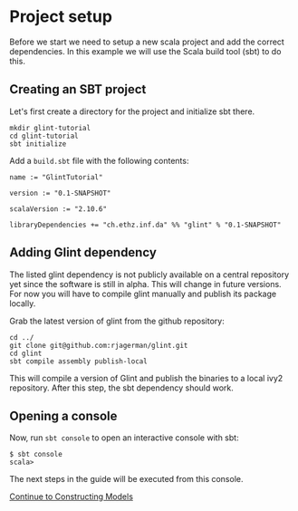 # Project setup

Before we start we need to setup a new scala project and add the correct dependencies. In this example we will use the Scala build tool (sbt) to do this.

## Creating an SBT project

Let's first create a directory for the project and initialize sbt there.

    mkdir glint-tutorial
    cd glint-tutorial
    sbt initialize

Add a `build.sbt` file with the following contents:

    name := "GlintTutorial"
    
    version := "0.1-SNAPSHOT"
    
    scalaVersion := "2.10.6"
    
    libraryDependencies += "ch.ethz.inf.da" %% "glint" % "0.1-SNAPSHOT"

## Adding Glint dependency

The listed glint dependency is not publicly available on a central repository yet since the software is still in alpha. This will change in future versions. For now you will have to compile glint manually and publish its package locally.

Grab the latest version of glint from the github repository:
    
    cd ../
    git clone git@github.com:rjagerman/glint.git
    cd glint
    sbt compile assembly publish-local

This will compile a version of Glint and publish the binaries to a local ivy2 repository. After this step, the sbt dependency should work.

## Opening a console

Now, run `sbt console` to open an interactive console with sbt:

    $ sbt console
    scala> 

The next steps in the guide will be executed from this console.

[Continue to Constructing Models](constructing.md)
